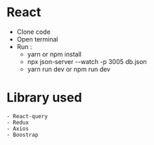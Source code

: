 # React

- Clone code 
- Open  terminal
- Run : 
    - yarn or npm install
    - npx json-server --watch -p 3005 db.json
    - yarn run dev or npm run dev 
# Library used
    - React-query
    - Redux
    - Axios
    - Boostrap
